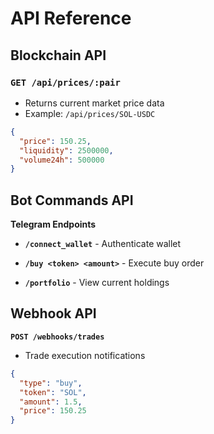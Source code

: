 # API Reference

## Blockchain API

### `GET /api/prices/:pair`
- Returns current market price data
- Example: `/api/prices/SOL-USDC`

```json
{
  "price": 150.25,
  "liquidity": 2500000,
  "volume24h": 500000
}
```

## Bot Commands API
**Telegram Endpoints**
- **`/connect_wallet`** - Authenticate wallet

- **`/buy <token> <amount>`** - Execute buy order

- **`/portfolio`** - View current holdings

## Webhook API
**`POST /webhooks/trades`**

- Trade execution notifications
```json
{
  "type": "buy",
  "token": "SOL",
  "amount": 1.5,
  "price": 150.25
}
```
